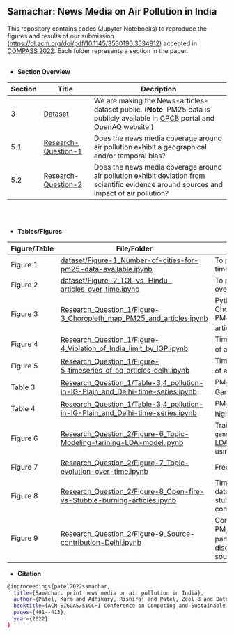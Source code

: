 # 
## Samachar: News Media on Air Pollution in India


This repository contains codes (Jupyter Notebooks) to reproduce the figures and results of our submission (https://dl.acm.org/doi/pdf/10.1145/3530190.3534812) accepted in [COMPASS 2022](https://compass.acm.org/). Each folder represents a section in the paper. <br></br>

- **Section Overview**

|**Section**|**Title**|**Decription**|
|--|--|--|
|3|[Dataset](dataset)|We are making the News-articles-dataset public. (**Note**:  PM25 data is publicly available in [CPCB](https://app.cpcbccr.com/ccr/#/caaqm-dashboard-all/caaqm-landing/caaqm-data-availability) portal and [OpenAQ](https://openaq.org/#/) website.)|
|5.1|[Research-Question-1](Research_Question_1)|Does the news media coverage around air pollution exhibit a geographical and/or temporal bias?|
|5.2|[Research-Question-2](Research_Question_2)|Does the news media coverage around air pollution exhibit deviation from scientific evidence around sources and impact of air pollution?|

<br></br>
- **Tables/Figures**

|Figure/Table|File/Folder| Decription |
|--|--|--|
|Figure 1 |[dataset/Figure-1_Number-of-cities-for-pm25-data-available.ipynb](dataset/Figure-1_Number-of-cities-for-pm25-data-available.ipynb)|To plot number of cities along with time for which PM25 data is available.|
|Figure 2|[dataset/Figure-2_TOI-vs-Hindu-articles_over_time.ipynb](dataset/Figure-2_TOI-vs-Hindu-articles_over_time.ipynb)|To plot articles of TOI and The Hindu over time (2010-21).|
|Figure 3 |[Research_Question_1/Figure-3_Choropleth_map_PM25_and_articles.ipynb](Research_Question_1/Figure-3_Choropleth_map_PM25_and_articles.ipynb)|Python Notebook to generate Choropleth map of India showing PM<sub>2.5</sub> level and number of news articles|
|Figure 4|[Research_Question_1/Figure-4_Violation_of_India_limit_by_IGP.ipynb](Research_Question_1/Figure-4_Violation_of_India_limit_by_IGP.ipynb)|Time series of PM<sub>2.5</sub> level and Number of articles for Delhi|
|Figure 5|[Research_Question_1/Figure-5_timeseries_of_aq_articles_delhi.ipynb](Research_Question_1/Figure-5_timeseries_of_aq_articles_delhi.ipynb)|Time series of PM<sub>2.5</sub> level and Number of articles for Delhi|
|Table 3|[Research_Question_1/Table-3,4_pollution-in-IG-Plain_and_Delhi-time-series.ipynb](Research_Question_1/Table-3,4_pollution-in-IG-Plain_and_Delhi-time-series.ipynb)|PM<sub>2.5</sub> and articles of Cities of Indo Gangetic (IG) plain|
|Table 4|[Research_Question_1/Table-3,4_pollution-in-IG-Plain_and_Delhi-time-series.ipynb](Research_Question_1/Table-3,4_pollution-in-IG-Plain_and_Delhi-time-series.ipynb)|PM<sub>2.5</sub> and articles of 10 most highlighted cities in News-media|
|Figure 6 |[Research_Question_2/Figure-6_Topic-Modeling-tarining-LDA-model.ipynb](Research_Question_2/Figure-6_Topic-Modeling-tarining-LDA-model.ipynb)|Train LDA Topic modeling model using `gensim` and create visualization [LDA_topic_modelling_Visualization.html](https://karm-patel.github.io/Samachar-News-media-on-air-pollution/Research_Question_2/LDA_Visualization/LDA_topic_modelling_Visualization.html) using pyLDAvis.|
|Figure 7|[Research_Question_2/Figure-7_Topic-evolution-over-time.ipynb](Research_Question_2/Figure-7_Topic-evolution-over-time.ipynb)|Frequency of articles of topic over time |
|Figure 8|[Research_Question_2/Figure-8_Open-fire-vs-Stubble-burning-articles.ipynb](Research_Question_2/Figure-8_Open-fire-vs-Stubble-burning-articles.ipynb)|Timeseries of NASA Open Fire cout data (VIIRS) [`firedata`](Research_Question_2/firedata) to identify when stubble burning is happening and compare firecount|
|Figure 9|[Research_Question_2/Figure-9_Source-contribution-Delhi.ipynb](Research_Question_2/Figure-9_Source-contribution-Delhi.ipynb)|Comparison of Sources contribution to PM<sub>2.5</sub> in Delhi and articles relavent to particular sources, to verify if media discussion is in consonance with source contribution.|


-  **Citation**

```sh
@inproceedings{patel2022samachar,
  title={Samachar: print news media on air pollution in India},
  author={Patel, Karm and Adhikary, Rishiraj and Patel, Zeel B and Batra, Nipun and Guttikunda, Sarath},
  booktitle={ACM SIGCAS/SIGCHI Conference on Computing and Sustainable Societies (COMPASS)},
  pages={401--413},
  year={2022}
}
```
